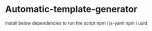 # Automatic-template-generator

install below dependencies to run the script
npm i js-yaml
npm i uuid
